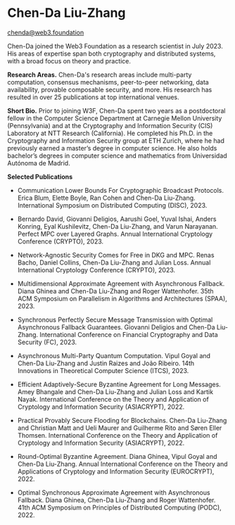 # Chen-Da Liu-Zhang

chenda@web3.foundation

Chen-Da joined the Web3 Foundation as a research scientist in July 2023. His areas of expertise span both cryptography and distributed systems, with a broad focus on theory and practice.

**Research Areas.** Chen-Da's research areas include multi-party computation, consensus mechanisms, peer-to-peer networking, data availability, provable composable security, and more. His research has resulted in over 25 publications at top international venues.

**Short Bio.** Prior to joining W3F, Chen-Da spent two years as a postdoctoral fellow in the Computer Science Department at Carnegie Mellon University (Pennsylvania) and at the Cryptography and Information Security (CIS) Laboratory at NTT Research (California). He completed his Ph.D. in the Cryptography and Information Security group at ETH Zurich, where he had previously earned a master’s degree in computer science. He also holds bachelor’s degrees in computer science and mathematics from Universidad Autónoma de Madrid.

**Selected Publications**

* Communication Lower Bounds For Cryptographic Broadcast Protocols. Erica Blum, Elette Boyle, Ran Cohen and Chen-Da Liu-Zhang. International Symposium on Distributed Computing (DISC), 2023.

* Bernardo David, Giovanni Deligios, Aarushi Goel, Yuval Ishai, Anders Konring, Eyal Kushilevitz, Chen-Da Liu-Zhang, and Varun Narayanan. Perfect MPC over Layered Graphs.
Annual International Cryptology Conference (CRYPTO), 2023.

* Network-Agnostic Security Comes for Free in DKG and MPC. Renas Bacho, Daniel Collins, Chen-Da Liu-Zhang and Julian Loss. Annual International Cryptology Conference (CRYPTO), 2023.

* Multidimensional Approximate Agreement with Asynchronous Fallback. Diana Ghinea and Chen-Da Liu-Zhang and Roger Wattenhofer. 35th ACM Symposium on Parallelism in Algorithms and Architectures (SPAA), 2023.

* Synchronous Perfectly Secure Message Transmission with Optimal Asynchronous Fallback Guarantees. Giovanni Deligios and Chen-Da Liu-Zhang. International Conference on Financial Cryptography and Data Security (FC), 2023.

* Asynchronous Multi-Party Quantum Computation. Vipul Goyal and Chen-Da Liu-Zhang and Justin Raizes and João Ribeiro. 14th Innovations in Theoretical Computer Science (ITCS), 2023.

* Efficient Adaptively-Secure Byzantine Agreement for Long Messages. Amey Bhangale and Chen-Da Liu-Zhang and Julian Loss and Kartik Nayak. International Conference on the Theory and Application of Cryptology and Information Security (ASIACRYPT), 2022.

* Practical Provably Secure Flooding for Blockchains. Chen-Da Liu-Zhang and Christian Matt and Ueli Maurer and Guilherme Rito and Søren Eller Thomsen. International Conference on the Theory and Application of Cryptology and Information Security (ASIACRYPT), 2022.

* Round-Optimal Byzantine Agreement. Diana Ghinea, Vipul Goyal and Chen-Da Liu-Zhang.
Annual International Conference on the Theory and Applications of Cryptology and Information Security (EUROCRYPT), 2022.

* Optimal Synchronous Approximate Agreement with Asynchronous Fallback. Diana Ghinea, Chen-Da Liu-Zhang and Roger Wattenhofer. 41th ACM Symposium on Principles of Distributed Computing (PODC), 2022.

